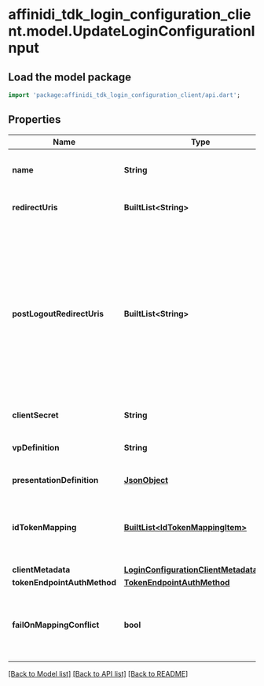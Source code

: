 # affinidi_tdk_login_configuration_client.model.UpdateLoginConfigurationInput

## Load the model package

```dart
import 'package:affinidi_tdk_login_configuration_client/api.dart';
```

## Properties

| Name                        | Type                                                                                  | Description                                                                                                                                                                                                 | Notes      |
| --------------------------- | ------------------------------------------------------------------------------------- | ----------------------------------------------------------------------------------------------------------------------------------------------------------------------------------------------------------- | ---------- |
| **name**                    | **String**                                                                            | User defined login configuration name                                                                                                                                                                       | [optional] |
| **redirectUris**            | **BuiltList&lt;String&gt;**                                                           | OAuth 2.0 Redirect URIs                                                                                                                                                                                     | [optional] |
| **postLogoutRedirectUris**  | **BuiltList&lt;String&gt;**                                                           | Post Logout Redirect URIs, Used to redirect the user's browser to a specified URL after the logout process is complete. Must match the domain, port, scheme of at least one of the registered redirect URIs | [optional] |
| **clientSecret**            | **String**                                                                            | OAuth2 client secret                                                                                                                                                                                        | [optional] |
| **vpDefinition**            | **String**                                                                            | VP definition in JSON stringify format                                                                                                                                                                      | [optional] |
| **presentationDefinition**  | [**JsonObject**](.md)                                                                 | Presentation Definition                                                                                                                                                                                     | [optional] |
| **idTokenMapping**          | [**BuiltList&lt;IdTokenMappingItem&gt;**](IdTokenMappingItem.md)                      | Fields name/path mapping between the vp_token and the id_token                                                                                                                                              | [optional] |
| **clientMetadata**          | [**LoginConfigurationClientMetadataInput**](LoginConfigurationClientMetadataInput.md) |                                                                                                                                                                                                             | [optional] |
| **tokenEndpointAuthMethod** | [**TokenEndpointAuthMethod**](TokenEndpointAuthMethod.md)                             |                                                                                                                                                                                                             | [optional] |
| **failOnMappingConflict**   | **bool**                                                                              | Interrupts login process if duplications of data fields names will be found                                                                                                                                 | [optional] |

[[Back to Model list]](../README.md#documentation-for-models) [[Back to API list]](../README.md#documentation-for-api-endpoints) [[Back to README]](../README.md)
